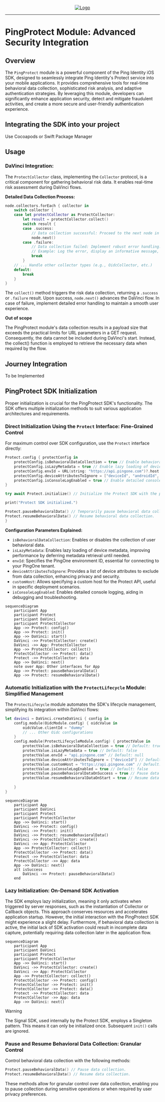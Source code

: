<p align="center">
  <a href="https://github.com/ForgeRock/ping-android-sdk">
    <img src="https://www.pingidentity.com/content/dam/picr/nav/Ping-Logo-2.svg" alt="Logo">
  </a>
  <hr/>
</p>

# PingProtect Module: Advanced Security Integration

## Overview

The `PingProtect` module is a powerful component of the Ping Identity iOS SDK, designed to seamlessly integrate Ping
Identity's Protect service into your mobile applications. It provides comprehensive tools for real-time behavioral data
collection, sophisticated risk analysis, and adaptive authentication strategies. By leveraging this module, developers
can significantly enhance application security, detect and mitigate fraudulent activities, and create a more secure and
user-friendly authentication experience.

## Integrating the SDK into your project

Use Cocoapods or Swift Package Manager

## Usage

### DaVinci Integration:

The `ProtectCollector` class, implementing the `Collector` protocol, is a critical component for gathering
behavioral risk data. It enables real-time risk assessment during DaVinci flows.

**Detailed Data Collection Process:**

```swift
node.collectors.forEach { collector in
    switch collector {
    case let protectCollector as ProtectCollector:
        let result = protectCollector.collect()
        switch result {
        case .success:
            // Data collection successful: Proceed to the next node in the DaVinci flow.
            node.next()
        case .failure:
            // Data collection failed: Implement robust error handling.
            // Example: Log the error, display an informative message, or implement a retry mechanism.
            break
        }
    // ... Handle other collector types (e.g., OidcCollector, etc.)
    default:
        break
    }
}
```

The `collect()` method triggers the risk data collection, returning a `.success` or `.failure` result. Upon
success, `node.next()` advances the DaVinci flow. In case of failure, implement detailed error handling to maintain a
smooth user experience.

**Out of scope**

The PingProtect module's data collection results in a payload size that exceeds the practical limits for URL parameters in a
GET request. Consequently, the data cannot be included during DaVinci's start. Instead, the collect() function is
employed to retrieve the necessary data when required by the flow.

## Journey Integration

To be Implemented

## PingProtect SDK Initialization

Proper initialization is crucial for the PingProtect SDK's functionality. The SDK offers multiple initialization methods to
suit various application architectures and requirements.

### Direct Initialization Using the `Protect` Interface: Fine-Grained Control

For maximum control over SDK configuration, use the `Protect` interface directly:

```swift
Protect.config { protectConfig in
    protectConfig.isBehavioralDataCollection = true // Enable behavioral data collection.
    protectConfig.isLazyMetadata = true // Enable lazy loading of device metadata.
    protectConfig.envId = URL(string: "https://api.pingone.com")?.host // Set the PingOne environment ID.
    protectConfig.deviceAttributesToIgnore = ["deviceId", "androidId", "serialNumber"] // Exclude sensitive device attributes.
    protectConfig.isConsoleLogEnabled = true // Enable detailed console logging for debugging.
}

try await Protect.initialize() // Initialize the Protect SDK with the provided configuration.

print("Protect SDK initialized.")

Protect.pauseBehavioralData() // Temporarily pause behavioral data collection.
Protect.resumeBehavioralData() // Resume behavioral data collection.
}
```

**Configuration Parameters Explained:**

* `isBehavioralDataCollection`: Enables or disables the collection of user behavioral data.
* `isLazyMetadata`: Enables lazy loading of device metadata, improving performance by deferring metadata retrieval until
  needed.
* `envId`: Specifies the PingOne environment ID, essential for connecting to your PingOne tenant.
* `deviceAttributesToIgnore`: Provides a list of device attributes to exclude from data collection, enhancing privacy
  and security.
* `customHost`: Allows specifying a custom host for the Protect API, useful in specific deployment scenarios.
* `isConsoleLogEnabled`: Enables detailed console logging, aiding in debugging and troubleshooting.

```mermaid
sequenceDiagram
    participant App
    participant Protect
    participant DaVinci
    participant ProtectCollector
    App ->> Protect: config()
    App ->> Protect: init()
    App ->> DaVinci: start()
    DaVinci ->> ProtectCollector: create()
    DaVinci ->> App: ProtectCollector
    App ->> ProtectCollector: collect()
    ProtectCollector ->> Protect: data()
    Protect ->> ProtectCollector: data
    App ->> DaVinci: next()
    note over App: Other interfaces for App
    App ->> Protect: pauseBehavioralData()
    App ->> Protect: resumeBehavioralData()
```

### Automatic Initialization with the `ProtectLifecycle` Module: Simplified Management

The `ProtectLifecycle` module automates the SDK's lifecycle management, simplifying its integration within DaVinci
flows:

```swift
let davinci = DaVinci.createDaVinci { config in
    config.module(OidcModule.config) { oidcValue in
        oidcValue.clientId = "dummy"
        // ... Other Oidc configurations
    }
    config.module(ProtectLifecycleModule.config) { protectValue in
        protectValue.isBehavioralDataCollection = true // Default: true
        protectValue.isLazyMetadata = true // Default: false
        protectValue.envId = "api.pingone.com" // Default: null
        protectValue.deviceAttributesToIgnore = ["deviceId"] // Default: empty list
        protectValue.customHost = "https://api.pingone.com" // Default: null
        protectValue.isConsoleLogEnabled = true // Default: false
        protectValue.pauseBehavioralDataOnSuccess = true // Pause data collection after successful authentication.
        protectValue.resumeBehavioralDataOnStart = true // Resume data collection on application start.
        
    }
}
```

```mermaid
sequenceDiagram
    participant App
    participant DaVinci
    participant Protect
    participant ProtectCollector
    App ->> DaVinci: start()
    DaVinci ->> Protect: config()
    DaVinci ->> Protect: init()
    DaVinci ->> Protect: resumeBehavioralData()
    DaVinci ->> ProtectCollector: create()
    DaVinci ->> App: ProtectCollector
    App ->> ProtectCollector: collect()
    ProtectCollector ->> Protect: data()
    Protect ->> ProtectCollector: data
    ProtectCollector ->> App: data
    App ->> DaVinci: next()
    alt isSuccess
        DaVinci ->> Protect: pauseBehavioralData()
    end
```

### Lazy Initialization: On-Demand SDK Activation

The SDK employs lazy initialization, meaning it only activates when triggered by server responses, such as the
instantiation of Collector or Callback objects. This approach conserves resources and accelerates application startup.
However, the initial interaction with the PingProtect SDK might experience a slight delay. Furthermore, if behavioral data
collection is active, the initial lack of SDK activation could result in incomplete data capture, potentially requiring
data collection later in the application flow.

```mermaid
sequenceDiagram
    participant App
    participant DaVinci
    participant Protect
    participant ProtectCollector
    App ->> DaVinci: start()
    DaVinci ->> ProtectCollector: create()
    DaVinci ->> App: ProtectCollector
    App ->> ProtectCollector: collect()
    ProtectCollector ->> Protect: config()
    ProtectCollector ->> Protect: init()
    ProtectCollector ->> Protect: data()
    Protect ->> ProtectCollector: data
    ProtectCollector ->> App: data
    App ->> DaVinci: next()
```

> [!WARNING]
> The Signal SDK, used internally by the Protect SDK, employs a Singleton pattern. This means it can only be initialized
> once. Subsequent `init()` calls are ignored.

### Pause and Resume Behavioral Data Collection: Granular Control

Control behavioral data collection with the following methods:

```swift
Protect.pauseBehavioralData() // Pause data collection.
Protect.resumeBehavioralData() // Resume data collection.
```

These methods allow for granular control over data collection, enabling you to pause collection during sensitive
operations or when required by user privacy preferences.
